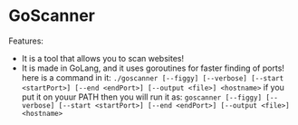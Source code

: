 # GoScanner
Features:
- It is a tool that allows you to scan websites!
- It is made in GoLang, and it uses goroutines for faster finding of ports!
here is a command in it:
`./goscanner [--figgy] [--verbose] [--start <startPort>] [--end <endPort>] [--output <file>] <hostname>`
if you put it on youur PATH then you will run it as:
`goscanner [--figgy] [--verbose] [--start <startPort>] [--end <endPort>] [--output <file>] <hostname>`
